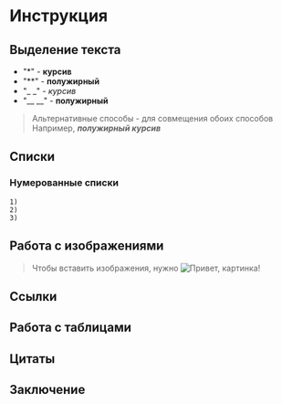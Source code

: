 # Инструкция

## Выделение текста

+ "*" - **курсив**
+ "**" - **полужирный**
+ "_ _" - _курсив_
+ "__ __" - __полужирный__
> Альтернативные способы - для совмещения обоих способов
Например, _**полужирный курсив**_
## Списки
### Нумерованные списки
    1) 
    2)
    3)
## Работа с изображениями
>Чтобы вставить изображения, нужно ![Привет, картинка!](картинка.jpeg)
## Ссылки
## Работа с таблицами
## Цитаты
## Заключение
